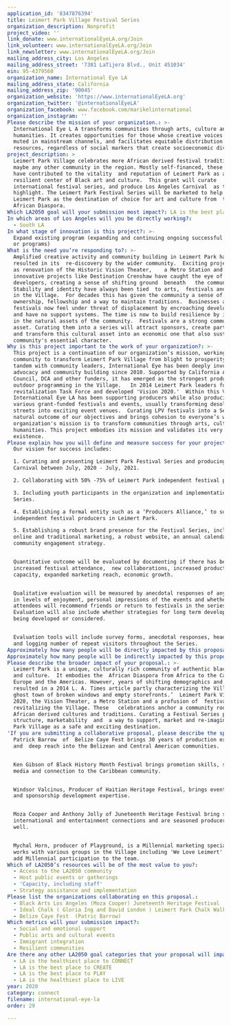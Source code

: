 ```yaml
---
application_id: '8347876394'
title: Leimert Park Village Festival Series
organization_description: Nonprofit
project_video: ''
link_donate: www.internationalEyeLA.org/Join
link_volunteer: www.internationalEyeLA.org/Join
link_newsletter: www.internationalEyeLA.org/Join
mailing_address_city: Los Angeles
mailing_address_street: '7381 LaTijera Blvd., Unit 451034'
ein: 95-4379560
organization_name: International Eye LA
mailing_address_state: California
mailing_address_zip: '90045'
organization_website: 'https://www.internationalEyeLA.org'
organization_twitter: '@internationalEyeLA'
organization_facebook: www.facebook.com/marikelinternational
organization_instagram: ''
Please describe the mission of your organization.: >-
  International Eye L A transforms communities through arts, culture and
  humanities. It creates opportunities for those whose creative voices have been
  muted in mainstream channels, and facilitates equitable distribution of
  resources, regardless of social markers that create socioeconomic divisions.
project_description: >
  Leimert Park Village celebrates more African derived festival traditions than
  maybe any other community in the region. Mostly self-financed, these festivals
  have contributed to the vitality  and reputation of Leimert Park as a
  resilient center of Black art and culture.  This grant will curate   an
  international festival series, and produce Los Angeles Carnival  as the Series
  highlight. The Leimert Park Festival Series will be marketed to help  brand
  Leimert Park as the destination of choice for art and culture from  the
  African Diaspora.
Which LA2050 goal will your submission most impact?: LA is the best place to CONNECT
In which areas of Los Angeles will you be directly working?:
  - South LA
In what stage of innovation is this project?: >-
  Expand existing program (expanding and continuing ongoing successful projects
  or programs)
What is the need you’re responding to?: >-
  Amplified creative activity and community building in Leimert Park have
  resulted in its  re-discovery by the wider community.  Exciting projects such
  as renovation of the Historic Vision Theater,    a Metro Station and
  innovative projects like Destination Crenshaw have caught the eye of 
  developers, creating a sense of shifting ground  beneath   the community. 
  Stability and identity have always been tied  to arts,  festivals and events
  in the Village.  For decades this has given the community a sense of
  ownership, fellowship and a way to maintain traditions.  Businesses and
  festivals now feel under threat of displacement by encroaching developments
  and have no support systems. The time is now to build resilience by investing
  in the natural assets of the community.  Festivals are a strong community
  asset. Curating them into a series will attract sponsors, create partnerships
  and transform this cultural asset into an economic one that also sustains the
  community's essential character.
Why is this project important to the work of your organization?: >-
  This project is a continuation of our organization’s mission, working with the
  community to transform Leimert Park Village from blight to prosperity.  In
  tandem with community leaders, International Eye has been deeply involved in
  advocacy and community building since 2010. Supported by California Arts
  Council, DCA and other funders, it has emerged as the strongest producer of
  outdoor programming in the Village.   In 2014 Leimert Park leaders formed a
  revitalization Task Force and developed 'Vision 2020.'  Within this Vision,
  International Eye LA has been supporting producers while also producing
  various grant-funded festivals and events, usually transforming desolate
  streets into exciting event venues.  Curating LPV festivals into a Series is a
  natural outcome of our objectives and brings cohesion to everyone’s work. Our
  organization's mission is to transform communities through arts, culture and
  humanities. This project embodies its mission and validates its very
  existence.
Please explain how you will define and measure success for your project.: >-
  Our vision for success includes:

  1. Curating and presenting Leimert Park Festival Series and producing LA
  Carnival between July, 2020 - July, 2021.

  2. Collaborating with 50% -75% of Leimert Park independent festival producers.

  3. Including youth participants in the organization and implementation of the
  Series.

  4. Establishing a formal entity such as a ‘Producers Alliance,’ to support 
  independent festival producers in Leimert Park.

  5. Establishing a robust brand presence for the Festival Series, including
  online and traditional marketing, a robust website, an annual calendar and a
  community engagement strategy.


  Quantitative outcome will be evaluated by documenting if there has been
  increased festival attendance,  new collaborations, increased production
  capacity, expanded marketing reach, economic growth. 


  Qualitative evaluation will be measured by anecdotal responses of any change
  in levels of enjoyment, personal impressions of the events and whether
  attendees will recommend friends or return to festivals in the series. 
  Evaluation will also include whether strategies for long term development are
  being developed or considered.


  Evaluation tools will include survey forms, anecdotal responses, headcounts
  and logging number of repeat visitors throughout the Series. 
Approximately how many people will be directly impacted by this proposal?: '20000'
Approximately how many people will be indirectly impacted by this proposal?: '100000'
Please describe the broader impact of your proposal.: >-
  Leimert Park is a unique, culturally rich community of authentic black arts
  and culture.  It embodies the  African Diaspora from Africa to the Caribbean,
  Europe and the Americas. However, years of shifting demographics and blight
  resulted in a 2014 L. A. Times article partly characterizing the Village as ‘a
  ghost town of broken windows and empty storefronts.’  Leimert Park Vision
  2020, the Vision Theater, a Metro Station and a profusion of  festivals are
  revitalizing the Village. These   celebrations anchor a community rooted in
  African derived cultures and traditions. Curating a Festival Series provides
  structure, marketability  and  a way to support, market and re-imagine Leimert
  Park Village as a safe and exciting destination.
'If you are submitting a collaborative proposal, please describe the specific role of partner organizations in the project.': >-
  Patrick Barrow  of  Belize Caye Fest brings 30 years of production experience
  and  deep reach into the Belizean and Central American communities.


  Ken Gibson of Black History Month Festival brings promotion skills, social
  media and connection to the Caribbean community.


  Windsor Valcinus, Producer of Haitian Heritage Festival, brings event planning
  and sponsorship development expertise.


  Moza Cooper and Anthony Jolly of Juneteenth Heritage Festival bring strong
  international and entertainment connections and are seasoned producers as
  well.


  Mychal Horn, producer of Playground, is a Millennial marketing specialist who
  works with various groups in the Village including 'We Love Leimert' and will
  add Millennial participation to the team.
Which of LA2050’s resources will be of the most value to you?:
  - Access to the LA2050 community
  - Host public events or gatherings
  - 'Capacity, including staff'
  - Strategy assistance and implementation
Please list the organizations collaborating on this proposal.:
  - Black Arts Los Angeles (Moza Cooper) Juneteenth Heritage Festival
  - Ideal Chalk ( Gloria Ing and David London ) Leimert Park Chalk Walk Festival
  - Belize Caye Fest  (Patric Barrow)
Which metrics will your submission impact?:
  - Social and emotional support
  - Public arts and cultural events
  - Immigrant integration
  - Resilient communities
Are there any other LA2050 goal categories that your proposal will impact?:
  - LA is the healthiest place to CONNECT
  - LA is the best place to CREATE
  - LA is the best place to PLAY
  - LA is the healthiest place to LIVE
year: 2020
category: connect
filename: international-eye-la
order: 29

---
```

